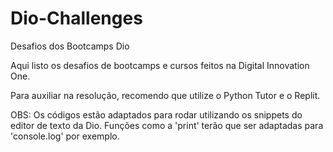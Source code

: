 # Dio-Challenges
Desafios dos Bootcamps Dio

Aqui listo os desafios de bootcamps e cursos feitos na Digital Innovation One.

Para auxiliar na resolução, recomendo que utilize o Python Tutor e o Replit.

OBS: Os códigos estão adaptados para rodar utilizando os snippets do editor de texto da Dio. Funções como a 'print' terão que ser adaptadas para 'console.log' por exemplo.